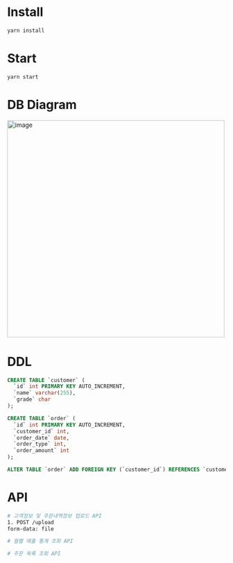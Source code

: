 # Install

```bash
yarn install
```

# Start

```bash
yarn start
```

# DB Diagram

<img width="501" alt="image" src="https://github.com/Jureamer/Second-Houstep-/assets/91880235/aa666ded-c0a2-4467-9650-334e5ec295a0">

# DDL

```sql
CREATE TABLE `customer` (
  `id` int PRIMARY KEY AUTO_INCREMENT,
  `name` varchar(255),
  `grade` char
);

CREATE TABLE `order` (
  `id` int PRIMARY KEY AUTO_INCREMENT,
  `customer_id` int,
  `order_date` date,
  `order_type` int,
  `order_amount` int
);

ALTER TABLE `order` ADD FOREIGN KEY (`customer_id`) REFERENCES `customer` (`id`);
```

# API

```bash
# 고객정보 및 주문내역정보 업로드 API
1. POST /upload
form-data: file

# 월별 매출 통계 조회 API

# 주문 목록 조회 API
```
